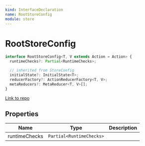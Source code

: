 ```yaml
---
kind: InterfaceDeclaration
name: RootStoreConfig
module: store
---
```


# RootStoreConfig

```ts
interface RootStoreConfig<T, V extends Action = Action> {
  runtimeChecks?: Partial<RuntimeChecks>;

  // inherited from StoreConfig
  initialState?: InitialState<T>;
  reducerFactory?: ActionReducerFactory<T, V>;
  metaReducers?: MetaReducer<T, V>[];
}
```

[Link to repo](https://github.com/ngrx/platform/blob/master/modules/store/src/store_module.ts#L112-L115)

## Properties

| Name          | Type                     | Description |
| ------------- | ------------------------ | ----------- |
| runtimeChecks | `Partial<RuntimeChecks>` |             |
